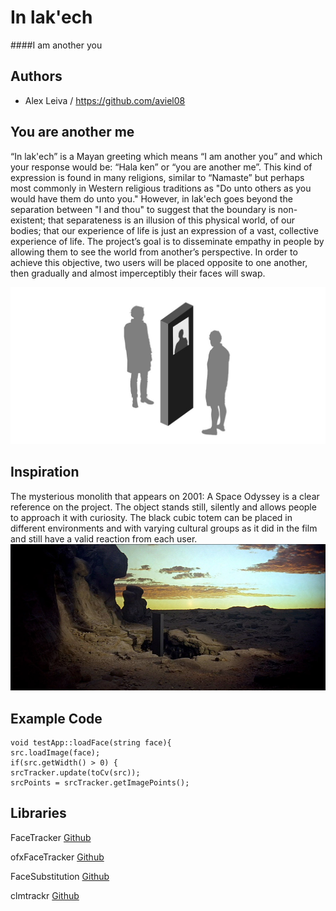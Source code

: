 # In lak'ech
####I am another you

## Authors
- Alex Leiva / https://github.com/aviel08


## You are another me
“In lak'ech” is a Mayan greeting which means “I am another you” and which your response would be:  “Hala ken” or “you are another me”.  This kind of expression is found in many religions, similar to “Namaste” but perhaps most commonly in Western religious traditions as "Do unto others as you would have them do unto you." However, in lak'ech goes beyond the separation between "I and thou" to suggest that the boundary is non-existent; that separateness is an illusion of this physical world, of our bodies; that our experience of life is just an expression of a vast, collective experience of life.
The project’s goal is to disseminate empathy in people by allowing them to see the world from another’s perspective. In order to achieve this objective, two users will be placed opposite to one another, then gradually and almost imperceptibly their faces will swap. 

![Example Image](project_images/concept_00.jpg?raw=true "Concept")


## Inspiration
The mysterious monolith that appears on 2001: A Space Odyssey is a clear reference on the project.  The object stands still, silently and allows people to approach it with curiosity. The black cubic totem can be placed in different environments and with varying cultural groups as it did in the film and still have a valid reaction from each user.
![Example Image](project_images/concept_02.jpg?raw=true "Concept")


## Example Code
```
void testApp::loadFace(string face){
src.loadImage(face);
if(src.getWidth() > 0) {
srcTracker.update(toCv(src));
srcPoints = srcTracker.getImagePoints();
```
## Libraries

FaceTracker  [Github]( https://github.com/kylemcdonald/FaceTracker "Github")

ofxFaceTracker [Github]( https://github.com/kylemcdonald/ofxFaceTracker "Github")

FaceSubstitution [Github]( https://github.com/arturoc/FaceSubstitution "Github")

clmtrackr [Github]( https://github.com/auduno/clmtrackr "Github")
